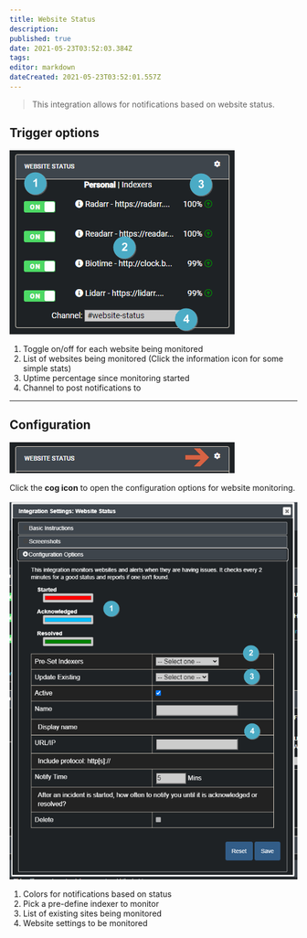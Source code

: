```yaml
---
title: Website Status
description: 
published: true
date: 2021-05-23T03:52:03.384Z
tags: 
editor: markdown
dateCreated: 2021-05-23T03:52:01.557Z
---
```


> This integration allows for notifications based on website status.

## Trigger options

![trigger-channels.png](/websitestatus/trigger-channels.png)

1. Toggle on/off for each website being monitored
1. List of websites being monitored (Click the information icon for some simple stats)
1. Uptime percentage since monitoring started
1. Channel to post notifications to

---

## Configuration

![open-configuration.png](/websitestatus/open-configuration.png)

Click the **cog icon** to open the configuration options for website monitoring.

![configuration.png](/websitestatus/configuration.png)

1. Colors for notifications based on status
1. Pick a pre-define indexer to monitor
1. List of existing sites being monitored
1. Website settings to be monitored
